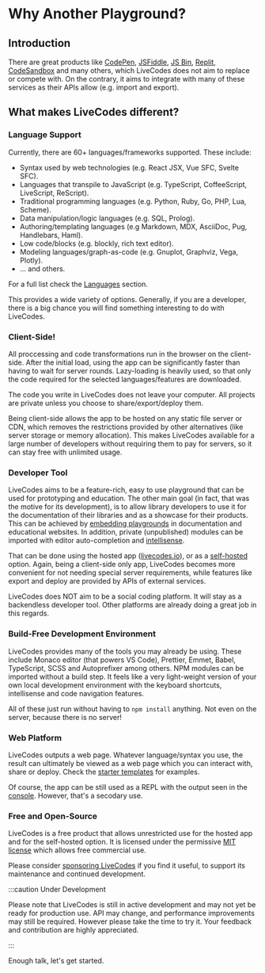 # Why Another Playground?

## Introduction

There are great products like [CodePen](https://codepen.io/), [JSFiddle](https://jsfiddle.net/), [JS Bin](https://jsbin.com/?html,output), [Replit](https://replit.com/), [CodeSandbox](https://codesandbox.io/) and many others, which LiveCodes does not aim to replace or compete with. On the contrary, it aims to integrate with many of these services as their APIs allow (e.g. import and export).

## What makes LiveCodes different?

### Language Support

Currently, there are 60+ languages/frameworks supported. These include:

- Syntax used by web technologies (e.g. React JSX, Vue SFC, Svelte SFC).
- Languages that transpile to JavaScript (e.g. TypeScript, CoffeeScript, LiveScript, ReScript).
- Traditional programming languages (e.g. Python, Ruby, Go, PHP, Lua, Scheme).
- Data manipulation/logic languages (e.g. SQL, Prolog).
- Authoring/templating languages (e.g Markdown, MDX, AsciiDoc, Pug, Handlebars, Haml).
- Low code/blocks (e.g. blockly, rich text editor).
- Modeling languages/graph-as-code (e.g. Gnuplot, Graphviz, Vega, Plotly).
- ... and others.

For a full list check the [Languages](./languages/index.md) section.

This provides a wide variety of options. Generally, if you are a developer, there is a big chance you will find something interesting to do with LiveCodes.

### Client-Side!

All proccessing and code transformations run in the browser on the client-side. After the initial load, using the app can be significantly faster than having to wait for server rounds. Lazy-loading is heavily used, so that only the code required for the selected languages/features are downloaded.

The code you write in LiveCodes does not leave your computer. All projects are private unless you choose to share/export/deploy them.

Being client-side allows the app to be hosted on any static file server or CDN, which removes the restrictions provided by other alternatives (like server storage or memory allocation). This makes LiveCodes available for a large number of developers without requiring them to pay for servers, so it can stay free with unlimited usage.

### Developer Tool

LiveCodes aims to be a feature-rich, easy to use playground that can be used for prototyping and education. The other main goal (in fact, that was the motive for its development), is to allow library developers to use it for the documentation of their libraries and as a showcase for their products. This can be achieved by [embedding playgrounds](./features/embeds.md) in documentation and educational websites. In addition, private (unpublished) modules can be imported with editor auto-completion and [intellisense](./features/intellisense.md).

That can be done using the hosted app ([livecodes.io](https://livecodes.io)), or as a [self-hosted](./getting-started.md#self-hosted) option. Again, being a client-side only app, LiveCodes becomes more convenient for not needing special server requirements, while features like export and deploy are provided by APIs of external services.

LiveCodes does NOT aim to be a social coding platform. It will stay as a backendless developer tool. Other platforms are already doing a great job in this regards.

### Build-Free Development Environment

LiveCodes provides many of the tools you may already be using. These include Monaco editor (that powers VS Code), Prettier, Emmet, Babel, TypeScript, SCSS and Autoprefixer among others. NPM modules can be imported without a build step. It feels like a very light-weight version of your own local development environment with the keyboard shortcuts, intellisense and code navigation features.

All of these just run without having to `npm install` anything. Not even on the server, because there is no server!

### Web Platform

LiveCodes outputs a web page. Whatever language/syntax you use, the result can ultimately be viewed as a web page which you can interact with, share or deploy. Check the [starter templates](https://livecodes.io?screen=new) for examples.

Of course, the app can be still used as a REPL with the output seen in the [console](./features/console.md). However, that's a secodary use.

### Free and Open-Source

LiveCodes is a free product that allows unrestricted use for the hosted app and for the self-hosted option. It is licensed under the permissive [MIT license](./license.md) which allows free commercial use.

Please consider [sponsoring LiveCodes](./sponsor.md) if you find it useful, to support its maintenance and continued development.

:::caution Under Development

Please note that LiveCodes is still in active development and may not yet be ready for production use. API may change, and performance improvements may still be required. However please take the time to try it. Your feedback and contribution are highly appreciated.

:::

Enough talk, let's get started.
